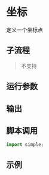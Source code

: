 # 坐标 
定义一个坐标点

## 子流程
> 不支持


## 运行参数




## 输出

    


## 脚本调用

```python
import simple;

```

## 示例